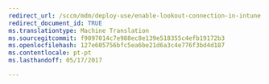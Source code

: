 ```yaml
---
redirect_url: /sccm/mdm/deploy-use/enable-lookout-connection-in-intune
redirect_document_id: TRUE
ms.translationtype: Machine Translation
ms.sourcegitcommit: f9097014c7e988ec8e139e518355c4efb19172b3
ms.openlocfilehash: 127e605756bfc5ea6be21d6a3c4e776f3bd4d187
ms.contentlocale: pt-pt
ms.lasthandoff: 05/17/2017

---
```


